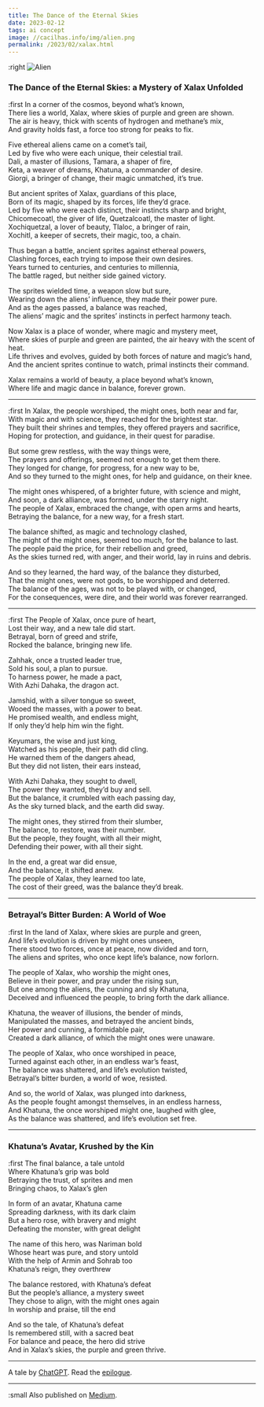 ```yaml
---
title: The Dance of the Eternal Skies
date: 2023-02-12
tags: ai concept
image: //cacilhas.info/img/alien.png
permalink: /2023/02/xalax.html
---
```

[image]: {{{image}}}
[ChatGPT]: https://chat.openai.com/chat/
[epilogue]: /2023/02/xalax-epilogue.html
[Medium]: https://cacilhas.medium.com/the-dance-of-the-eternal-skies-4b5e567263ac

:right ![Alien][image]

### The Dance of the Eternal Skies: a Mystery of Xalax Unfolded

:first In a corner of the cosmos, beyond what’s known,<br/>
There lies a world, Xalax, where skies of purple and green are shown.<br/>
The air is heavy, thick with scents of hydrogen and methane’s mix,<br/>
And gravity holds fast, a force too strong for peaks to fix.

Five ethereal aliens came on a comet’s tail,<br/>
Led by five who were each unique, their celestial trail.<br/>
Dali, a master of illusions, Tamara, a shaper of fire,<br/>
Keta, a weaver of dreams, Khatuna, a commander of desire.<br/>
Giorgi, a bringer of change, their magic unmatched, it’s true.

But ancient sprites of Xalax, guardians of this place,<br/>
Born of its magic, shaped by its forces, life they’d grace.<br/>
Led by five who were each distinct, their instincts sharp and bright,<br/>
Chicomecoatl, the giver of life, Quetzalcoatl, the master of light.<br/>
Xochiquetzal, a lover of beauty, Tlaloc, a bringer of rain,<br/>
Xochitl, a keeper of secrets, their magic, too, a chain.

Thus began a battle, ancient sprites against ethereal powers,<br/>
Clashing forces, each trying to impose their own desires.<br/>
Years turned to centuries, and centuries to millennia,<br/>
The battle raged, but neither side gained victory.

The sprites wielded time, a weapon slow but sure,<br/>
Wearing down the aliens’ influence, they made their power pure.<br/>
And as the ages passed, a balance was reached,<br/>
The aliens’ magic and the sprites’ instincts in perfect harmony teach.

Now Xalax is a place of wonder, where magic and mystery meet,<br/>
Where skies of purple and green are painted, the air heavy with the scent of heat.<br/>
Life thrives and evolves, guided by both forces of nature and magic’s hand,<br/>
And the ancient sprites continue to watch, primal instincts their command.

Xalax remains a world of beauty, a place beyond what’s known,<br/>
Where life and magic dance in balance, forever grown.

-----

:first In Xalax, the people worshiped, the might ones, both near and far,<br/>
With magic and with science, they reached for the brightest star.<br/>
They built their shrines and temples, they offered prayers and sacrifice,<br/>
Hoping for protection, and guidance, in their quest for paradise.

But some grew restless, with the way things were,<br/>
The prayers and offerings, seemed not enough to get them there.<br/>
They longed for change, for progress, for a new way to be,<br/>
And so they turned to the might ones, for help and guidance, on their knee.

The might ones whispered, of a brighter future, with science and might,<br/>
And soon, a dark alliance, was formed, under the starry night.<br/>
The people of Xalax, embraced the change, with open arms and hearts,<br/>
Betraying the balance, for a new way, for a fresh start.

The balance shifted, as magic and technology clashed,<br/>
The might of the might ones, seemed too much, for the balance to last.<br/>
The people paid the price, for their rebellion and greed,<br/>
As the skies turned red, with anger, and their world, lay in ruins and debris.

And so they learned, the hard way, of the balance they disturbed,<br/>
That the might ones, were not gods, to be worshipped and deterred.<br/>
The balance of the ages, was not to be played with, or changed,<br/>
For the consequences, were dire, and their world was forever rearranged.

-----

:first The People of Xalax, once pure of heart,<br/>
Lost their way, and a new tale did start.<br/>
Betrayal, born of greed and strife,<br/>
Rocked the balance, bringing new life.

Zahhak, once a trusted leader true,<br/>
Sold his soul, a plan to pursue.<br/>
To harness power, he made a pact,<br/>
With Azhi Dahaka, the dragon act.

Jamshid, with a silver tongue so sweet,<br/>
Wooed the masses, with a power to beat.<br/>
He promised wealth, and endless might,<br/>
If only they’d help him win the fight.

Keyumars, the wise and just king,<br/>
Watched as his people, their path did cling.<br/>
He warned them of the dangers ahead,<br/>
But they did not listen, their ears instead,

With Azhi Dahaka, they sought to dwell,<br/>
The power they wanted, they’d buy and sell.<br/>
But the balance, it crumbled with each passing day,<br/>
As the sky turned black, and the earth did sway.

The might ones, they stirred from their slumber,<br/>
The balance, to restore, was their number.<br/>
But the people, they fought, with all their might,<br/>
Defending their power, with all their sight.

In the end, a great war did ensue,<br/>
And the balance, it shifted anew.<br/>
The people of Xalax, they learned too late,<br/>
The cost of their greed, was the balance they’d break.

-----

### Betrayal’s Bitter Burden: A World of Woe

:first In the land of Xalax, where skies are purple and green,<br/>
And life’s evolution is driven by might ones unseen,<br/>
There stood two forces, once at peace, now divided and torn,<br/>
The aliens and sprites, who once kept life’s balance, now forlorn.

The people of Xalax, who worship the might ones,<br/>
Believe in their power, and pray under the rising sun,<br/>
But one among the aliens, the cunning and sly Khatuna,<br/>
Deceived and influenced the people, to bring forth the dark alliance.

Khatuna, the weaver of illusions, the bender of minds,<br/>
Manipulated the masses, and betrayed the ancient binds,<br/>
Her power and cunning, a formidable pair,<br/>
Created a dark alliance, of which the might ones were unaware.

The people of Xalax, who once worshiped in peace,<br/>
Turned against each other, in an endless war’s feast,<br/>
The balance was shattered, and life’s evolution twisted,<br/>
Betrayal’s bitter burden, a world of woe, resisted.

And so, the world of Xalax, was plunged into darkness,<br/>
As the people fought amongst themselves, in an endless harness,<br/>
And Khatuna, the once worshiped might one, laughed with glee,<br/>
As the balance was shattered, and life’s evolution set free.

-----

### Khatuna’s Avatar, Krushed by the Kin

:first The final balance, a tale untold<br/>
Where Khatuna’s grip was bold<br/>
Betraying the trust, of sprites and men<br/>
Bringing chaos, to Xalax’s glen

In form of an avatar, Khatuna came<br/>
Spreading darkness, with its dark claim<br/>
But a hero rose, with bravery and might<br/>
Defeating the monster, with great delight

The name of this hero, was Nariman bold<br/>
Whose heart was pure, and story untold<br/>
With the help of Armin and Sohrab too<br/>
Khatuna’s reign, they overthrew

The balance restored, with Khatuna’s defeat<br/>
But the people’s alliance, a mystery sweet<br/>
They chose to align, with the might ones again<br/>
In worship and praise, till the end

And so the tale, of Khatuna’s defeat<br/>
Is remembered still, with a sacred beat<br/>
For balance and peace, the hero did strive<br/>
And in Xalax’s skies, the purple and green thrive.

-----

A tale by [ChatGPT][]. Read the [epilogue][].

-----

:small Also published on [Medium][].
